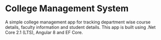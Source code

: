 # College Management System
A simple college management app for tracking department wise course details, faculty information and student details. This app is built using .Net Core 2.1 (LTS), Angular 8 and EF Core.
